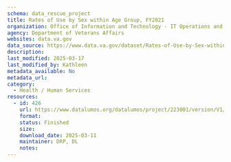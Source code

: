 ```yaml
---
schema: data_rescue_project 
title: Rates of Use by Sex within Age Group, FY2021
organization: Office of Information and Technology - IT Operations and Services (ITOPS)
agency: Department of Veterans Affairs
websites: data.va.gov
data_source: https://www.data.va.gov/dataset/Rates-of-Use-by-Sex-within-Age-Group-FY2021/urx8-hgm4
description: 
last_modified: 2025-03-17
last_modified_by: Kathleen
metadata_available: No
metadata_url: 
category:
  - Health / Human Services
resources:
  - id: 426
    url: https://www.datalumos.org/datalumos/project/223001/version/V1/view
    format: 
    status: Finished
    size: 
    download_date: 2025-03-11
    maintainer: DRP, DL
    notes: 
---
```

